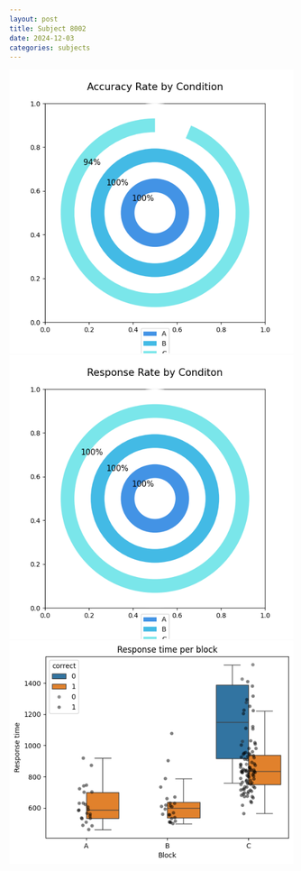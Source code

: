 ```yaml
---
layout: post
title: Subject 8002
date: 2024-12-03
categories: subjects
---
```


![](data/8002/run-18/8002_accuracy_rate.png)
![](data/8002/run-18/8002_response_rate.png)
![](data/8002/run-18/8002_rt.png)
